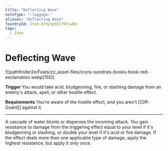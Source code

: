 ```yaml
---
title: "Deflecting Wave"
noteType: ":luggage:"
aliases: "Deflecting Wave"
foundryId: Item.6Y8ytp9ICfKFcwDm
tags:
  - Item
---
```


# Deflecting Wave
![[pathfinder2e/Feats/zz_asset-files/icons-sundries-books-book-red-exclamation.webp|150]]

**Trigger** You would take acid, bludgeoning, fire, or slashing damage from an enemy's attack, spell, or other hostile effect.

**Requirements** You're aware of the hostile effect, and you aren't [[Off-Guard]] against it.

* * *

A cascade of water blunts or disperses the incoming attack. You gain resistance to damage from the triggering effect equal to your level if it's bludgeoning or slashing, or double your level if it's acid or fire damage. If the effect deals more than one applicable type of damage, apply the highest resistance, but apply it only once.
